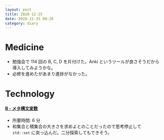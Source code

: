 ```yaml
---
layout: post
title: 2020-12-25
date: 2020-12-25 00:26
category: diary
---
```


# Medicine
- 勉強会で 114 回の B, C, D を片付けた。Anki というツールが良さそうだから導入してみようかな。
- 必修を進めたがあまり進捗がなかった。

# Technology

#### [B - メタ構文変数](https://atcoder.jp/contests/arc033/tasks/arc033_2)
- 所要時間: 6 分
- 和集合と積集合の大きさを求めよとのことだったので思考停止して `std::set` に突っ込んだ。二分探索してもできそう。